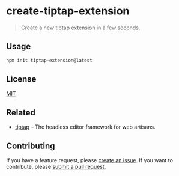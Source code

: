 # create-tiptap-extension

> Create a new tiptap extension in a few seconds.

## Usage

```bash
npm init tiptap-extension@latest
```

## License

[MIT](LICENSE)

## Related

- [tiptap](https://tiptap.dev/) – The headless editor framework for web artisans.

## Contributing

If you have a feature request, please [create an issue](issues/new). If you want to contribute, please [submit a pull request](compare).

[npm-image]: https://img.shields.io/npm/v/create-tiptap-extension.svg
[npm-url]: https://npmjs.org/package/create-tiptap-extension